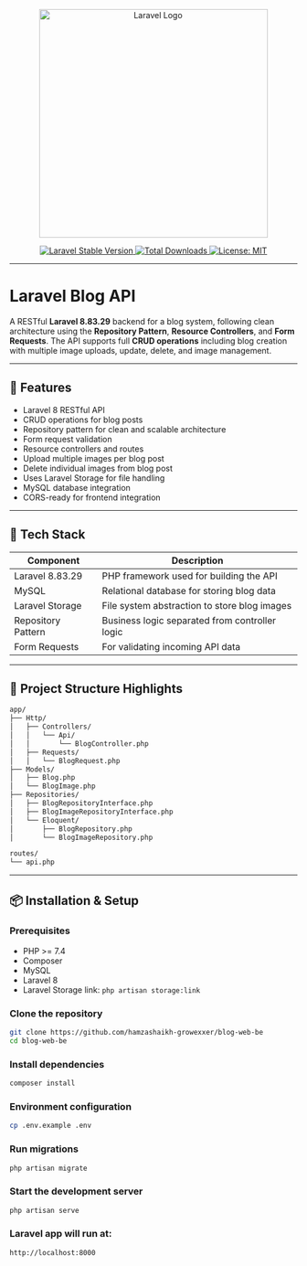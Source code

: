 <p align="center">
  <a href="https://laravel.com" target="_blank">
    <img src="https://raw.githubusercontent.com/laravel/art/master/logo-lockup/5%20SVG/2%20CMYK/1%20Full%20Color/laravel-logolockup-cmyk-red.svg" width="400" alt="Laravel Logo">
  </a>
</p>

<p align="center">
  <a href="https://packagist.org/packages/laravel/framework">
    <img src="https://img.shields.io/packagist/v/laravel/framework" alt="Laravel Stable Version">
  </a>
  <a href="https://packagist.org/packages/laravel/framework">
    <img src="https://img.shields.io/packagist/dt/laravel/framework" alt="Total Downloads">
  </a>
  <a href="https://opensource.org/licenses/MIT">
    <img src="https://img.shields.io/packagist/l/laravel/framework" alt="License: MIT">
  </a>
</p>

---

# Laravel Blog API

A RESTful **Laravel 8.83.29** backend for a blog system, following clean architecture using the **Repository Pattern**, **Resource Controllers**, and **Form Requests**. The API supports full **CRUD operations** including blog creation with multiple image uploads, update, delete, and image management.

---

## 🚀 Features

-   Laravel 8 RESTful API
-   CRUD operations for blog posts
-   Repository pattern for clean and scalable architecture
-   Form request validation
-   Resource controllers and routes
-   Upload multiple images per blog post
-   Delete individual images from blog post
-   Uses Laravel Storage for file handling
-   MySQL database integration
-   CORS-ready for frontend integration

---

## 🧰 Tech Stack

| Component          | Description                                    |
| ------------------ | ---------------------------------------------- |
| Laravel 8.83.29    | PHP framework used for building the API        |
| MySQL              | Relational database for storing blog data      |
| Laravel Storage    | File system abstraction to store blog images   |
| Repository Pattern | Business logic separated from controller logic |
| Form Requests      | For validating incoming API data               |

---

## 📁 Project Structure Highlights

```bash
app/
├── Http/
│   ├── Controllers/
│   │   └── Api/
│   │       └── BlogController.php
│   ├── Requests/
│   │   └── BlogRequest.php
├── Models/
│   ├── Blog.php
│   └── BlogImage.php
├── Repositories/
│   ├── BlogRepositoryInterface.php
│   ├── BlogImageRepositoryInterface.php
│   └── Eloquent/
│       ├── BlogRepository.php
│       └── BlogImageRepository.php

routes/
└── api.php

```

---

## 📦 Installation & Setup

### Prerequisites

-   PHP >= 7.4
-   Composer
-   MySQL
-   Laravel 8
-   Laravel Storage link: `php artisan storage:link`

### Clone the repository

```bash
git clone https://github.com/hamzashaikh-growexxer/blog-web-be
cd blog-web-be
```

### Install dependencies

```bash
composer install
```

### Environment configuration

```bash
cp .env.example .env
```

### Run migrations

```bash
php artisan migrate
```

### Start the development server

```bash
php artisan serve
```

### Laravel app will run at:

```bash
http://localhost:8000
```
